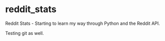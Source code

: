 reddit_stats
============

Reddit Stats - Starting to learn my way through Python and the Reddit API.

Testing git as well.
